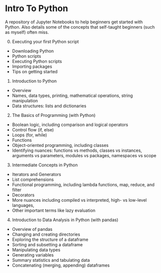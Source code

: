 # Intro To Python

A repository of Jupyter Notebooks to help beginners get started with Python. Also details some of the concepts that self-taught beginners (such as myself) often miss.


0. Executing your first Python script
  - Downloading Python
  - Python scripts
  - Executing Python scripts
  - Importing packages
  - Tips on getting started

1. Introduction to Python
  - Overview
  - Names, data types, printing, mathematical operations, string manipulation
  - Data structures: lists and dictionaries
  
2. The Basics of Programming (with Python)
  - Boolean logic, including comparison and logical operators
  - Control flow (if, else)
  - Loops (for, while)
  - Functions
  - Object-oriented programming, including classes
  - Identifying nuances: functions vs methods, classes vs instances, arguments vs parameters, modules vs packages, namespaces vs scope

3. Intermediate Concepts in Python
  - Iterators and Generators
  - List comprehensions
  - Functional programming, including lambda functions, map, reduce, and filter
  - Decorators
  - More nuances including compiled vs interpreted, high- vs low-level languages, 
  - Other important terms like lazy evaluation

4. Introduction to Data Analysis in Python (with pandas)
  - Overview of pandas
  - Changing and creating directories
  - Exploring the structure of a dataframe
  - Sorting and subsetting a dataframe
  - Manipulating data types
  - Generating variables
  - Summary statistics and tabulating data
  - Concatenating (merging, appending) dataframes 

